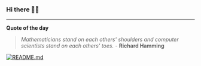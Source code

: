 ### Hi there 👋🏻


---

**Quote of the day**

> *Mathematicians stand on each others' shoulders and computer scientists stand on each others' toes.* - **Richard Hamming** 

[![README.md](https://github.com/marcolovazzano/marcolovazzano/actions/workflows/readme.yml/badge.svg)](https://github.com/marcolovazzano/marcolovazzano/actions/workflows/readme.yml)
